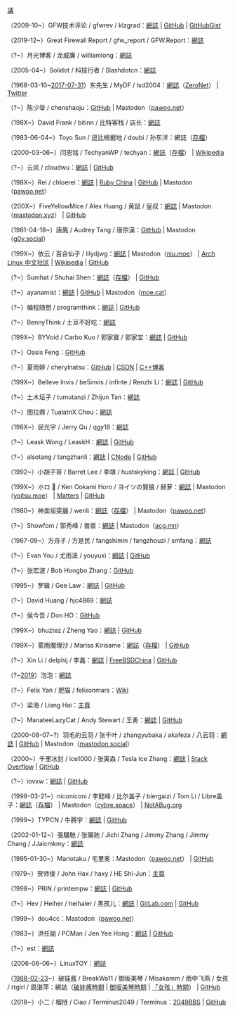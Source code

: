 [議](https://github.com/XX-net/XX-Net-dev/issues/85)

（2009-10~）GFW技术评论 / gfwrev / klzgrad：[網誌](https://gfwrev.blogspot.com/) | [GitHub](https://github.com/klzgrad) | [GitHubGist](https://gist.github.com/klzgrad)

（2019-12~）Great Firewall Report / gfw_report / GFW.Report：[網誌](https://gfw.report/)

（?~）月光博客 / 龙威廉 / williamlong：[網誌](https://www.williamlong.info/)

（2005-04~）Solidot / 科技行者 / Slashdotcn：[網誌](https://www.solidot.org/)

（1968-03-10~[2017-07-31](https://archive.ph/gcCUm)）东先生 / MyDF / lsd2004：[網誌](http://127.0.0.1:43110/mydf.bit/)（[ZeroNet](https://zeronet.io/)） | [Twitter](https://web.archive.org/web/20180826044823/https:/twitter.com/MyDF)

（?~）陈少举 / chenshaoju：[GitHub](https://github.com/chenshaoju) | Mastodon（[pawoo.net](https://pawoo.net/@chenshaoju)）

（198X~）David Frank / bitinn / 比特客栈 / 店长：[網誌](https://bitinn.net/)

（1983-06-04~）Toyo Sun / 逗比根据地 / doubi / 孙东洋：網誌（[存檔](https://web.archive.org/web/20181120103104/https://doub.io/)）

（2000-03-06~）闫恩铭 / TechyanWP / techyan：[網誌](https://techyan.me/)（[存檔](https://web.archive.org/web/20180224065832/https://techyan.me/)） | [Wikipedia](https://zh.wikipedia.org/wiki/User:Techyan)

（?~）云风 / cloudwu：[網誌](https://blog.codingnow.com/) | [GitHub](https://github.com/cloudwu)

（198X~）Rei / chloerei：[網誌](https://chloerei.com/posts/) | [Ruby China](https://ruby-china.org/Rei) | [GitHub](https://github.com/chloerei) | Mastodon（[pawoo.net](https://pawoo.net/@Rei)）

（200X~）FiveYellowMice / Alex Huang / 黄鼠 / 皇叔：[網誌](https://fiveyellowmice.com/) | Mastodon（[mastodon.xyz](https://mastodon.xyz/@FiveYellowMice)） | [GitHub](https://github.com/FiveYellowMice)

（1981-04-18~）唐鳳 / Audrey Tang / 唐宗漢：[GitHub](https://github.com/audreyt) | Mastodon（[g0v.social](https://g0v.social/@au)）

（199X~）依云 / 百合仙子 / lilydjwg：[網誌](https://blog.lilydjwg.me/) | Mastodon（[niu.moe](https://niu.moe/@lilydjwg)） | [Arch Linux 中文社区](https://bbs.archlinuxcn.org/search.php?action=show_user_posts&user_id=159) | [Wikipedia](https://zh.wikipedia.org/wiki/User:Lilydjwg) | [GitHub](https://github.com/lilydjwg)

（?~）Sumhat / Shuhai Shen：[網誌](https://leonax.net/)（[存檔](https://web.archive.org/web/20190126110642/https://leonax.net/)） | [GitHub](https://github.com/sumhat)

（?~）ayanamist：[網誌](https://blog.ayanamist.com/) | [GitHub](https://github.com/ayanamist) | Mastodon（[moe.cat](https://moe.cat/@ayanamist)）

（?~）编程随想 / programthink：[網誌](https://program-think.blogspot.com/) | [GitHub](https://github.com/programthink)

（?~）BennyThink / 土豆不好吃：[網誌](https://www.bennythink.com/)

（199X~）BYVoid / Carbo Kuo / 郭家寶 / 郭家宝：[網誌](https://www.byvoid.com/) | [GitHub](https://github.com/BYVoid)

（?~）Oasis Feng：[GitHub](https://github.com/oasisfeng)

（?~）夏雨婷 / cherylnatsu：[GitHub](https://github.com/zooxyt) | [CSDN](https://web.archive.org/web/20180217013021/https://blog.csdn.net/cherylnatsu) | [C++博客](https://web.archive.org/web/20190321125939/http://www.cppblog.com/wuwu/)

（199X~）Belleve Invis / be5invis / infinte / Renzhi Li：[網誌](https://typeof.net/) | [GitHub](https://github.com/be5invis)

（?~）土木坛子 / tumutanzi / Zhijun Tan：[網誌](https://tumutanzi.com/)

（?~）图拉鼎 / TualatriX Chou：[網誌](https://imtx.me/)

（198X~）屈光宇 / Jerry Qu / qgy18：[網誌](https://imququ.com/)

（?~）Leask Wong / LeaskH：[網誌](https://leaskh.com/) | [GitHub](https://github.com/leask)

（?~）alsotang / tangzhanli：[網誌](https://fxck.it/) | [CNode](https://cnodejs.org/user/alsotang) | [GitHub](https://github.com/alsotang)

（1992~）小胡子哥 / Barret Lee / 李靖 / hustskyking：[網誌](https://www.barretlee.com/entry/) | [GitHub](https://github.com/barretlee)

（199X~）ホロ 🐺 / Ken Ookami Horo / ヨイツの賢狼 / 赫萝：[網誌](https://blog.yoitsu.moe/) | Mastodon（[yoitsu.moe](https://yoitsu.moe/@horo)） | [Matters](https://matters.news/@kenookamihoro) | [GitHub](https://github.com/KenOokamiHoro)

（1980~）神楽坂雯麗 / wenli：[網誌](http://wenli.moe/)（[存檔](https://web.archive.org/web/20181226193159/http://wenli.moe/)） | Mastodon（[pawoo.net](https://pawoo.net/@wenli)）

（?~）Showfom / 郭秀峰 / 兽兽：[網誌](https://sb.sb/) | Mastodon（[acg.mn](https://acg.mn/@Showfom)）

（1967-09~）方舟子 / 方是民 / fangshimin / fangzhouzi / smfang：[網誌](http://www.xysblogs.org/fangzhouzi)

（?~）Evan You / 尤雨溪 / youyuxi：[網誌](https://blog.evanyou.me/) | [GitHub](https://github.com/yyx990803)

（?~）张宏波 / Bob Hongbo Zhang：[GitHub](https://github.com/bobzhang)

（1995~）罗辑 / Gee Law：[網誌](https://geelaw.blog/) | [GitHub](https://github.com/GeeLaw)

（?~）David Huang / hjc4869：[網誌](https://blog.hjc.im/)

（?~）侯今吾 / Don HO：[GitHub](https://github.com/donho)

（199X~）bhuztez / Zheng Yao：[網誌](https://bhuztez.github.io/) | [GitHub](https://github.com/bhuztez)

（199X~）雾雨魔理沙 / Marisa Kirisame：[網誌](https://marisa.moe/)（[存檔](https://web.archive.org/web/20190116160652/http://marisa.moe/)） | [GitHub](https://github.com/MarisaKirisame)

（?~）Xin Li / delphij / 李鑫：[網誌](https://blog.delphij.net/) | [FreeBSDChina](https://wiki.freebsdchina.org/user/delphij) | [GitHub](https://github.com/delphij)

（?~[2019](https://archive.ph/7jNti)）泡泡：[網誌](https://pao-pao.net/articles)

（?~）Felix Yan / 肥猫 / felixonmars：[Wiki](https://felixc.at/)

（?~）梁海 / Liang Hai：[主頁](https://lianghai.github.io/)

（?~）ManateeLazyCat / Andy Stewart / 王勇：[網誌](https://manateelazycat.github.io/) | [GitHub](https://github.com/manateelazycat)

（2000-08-07~?）羽毛的云羽 / 张千叶 / zhangyubaka / akafeza / 八云羽：[網誌](https://oao.moe/) | [GitHub](https://github.com/zhangyubaka) | Mastodon（[mastodon.social](https://mastodon.social/@zhangyubaka)）

（2000~）千里冰封 / ice1000 / 张寅森 / Tesla Ice Zhang：[網誌](https://ice1000.org/) | [Stack Overflow](https://stackoverflow.com/users/7083401/ice1000) | [GitHub](https://github.com/ice1000)

（?~）iovxw：[網誌](https://iovxw.net/) | [GitHub](https://github.com/iovxw)

（1999-03-21~）niconiconi / 李懿峰 / 比尔盖子 / biergaizi / Tom Li / Libre盖子：[網誌](https://tomli.blog/)（[存檔](https://web.archive.org/web/20190810213746/https://tomli.blog/)） | Mastodon（[cybre.space](https://cybre.space/@niconiconi)） | [NotABug.org](https://notabug.org/niconiconi)

（1999~）TYPCN / 牛腾宇：[網誌](https://typcn.com/blog) | [GitHub](https://github.com/typcn)

（2002-01-12~）張驥馳 / 张骥驰 / Jichi Zhang / Jimmy Zhang / Jimmy Chang / JJaicmkmy：[網誌](https://jichi.ca/)

（1995-01-30~）Mariotaku / 宅里奥：Mastodon（[pawoo.net](https://pawoo.net/@mariotaku)） | [GitHub](https://github.com/mariotaku)

（1979~）贺师俊 / John Hax / haxy / HE Shi-Jun：[主頁](https://johnhax.net/)

（1998~）PRIN / printempw：[網誌](https://printempw.github.io/) | [GitHub](https://github.com/printempw)

（?~）Hev / Heiher / heihaier / 黑孩儿：[網誌](https://hev.cc/) | [GitLab.com](https://gitlab.com/hev) | [GitHub](https://github.com/heiher)

（1999~）dou4cc：Mastodon（[pawoo.net](https://pawoo.net/@dou4cc)）

（1983~）洪任諭 / PCMan / Jen Yee Hong：[網誌](https://pcmanx.blogspot.com/) | [GitHub](https://github.com/PCMan)

（?~）est：[網誌](https://blog.est.im/)

（2006-06-06~）LinuxTOY：[網誌](https://linuxtoy.org/)

（[1988-02-23](https://archive.ph/RaIcW)~）破娃酱 / BreakWa11 / 御坂美琴 / Misakamm / 雨中飞燕 / 女孩 / rtgirl / 周湛萍：網誌（[破娃酱時期](https://web.archive.org/web/20170727123808/https://breakwa11.blogspot.com/) | [御坂美琴時期](https://web.archive.org/web/20161120142409/https://misakamm.com/blog/) | [「女孩」時期](https://web.archive.org/web/20140225214012/http://blog.sina.com.cn/rtgirl)） | [GitHub](https://github.com/breakwa11)

（2018~）小二 / 榴梿 / Ciao / Terminus2049 / Terminus：[2049BBS](https://2049bbs.xyz/member/1) | [GitHub](https://github.com/Terminus2049)